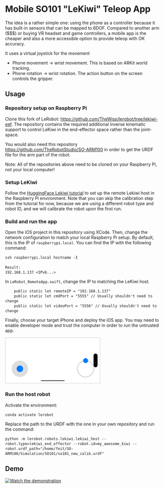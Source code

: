 # Mobile SO101 "LeKiwi" Teleop App

The idea is a rather simple one: using the phone as a controller because it has built-in sensors that can be mapped to 6DOF.
Compared to another arm ($$$) or buying VR headset and game controllers, a mobile app is the cheaper and also a more accessible option to provide teleop with OK accuracy. 

It uses a virtual joystick for the movement

- Phone movement -> wrist movement. This is based on ARKit world tracking.
- Phone rotation -> wrist rotation.
The action button on the screen controls the gripper.

## Usage

### Repository setup on Raspberry Pi

Clone this fork of LeRobot: https://github.com/TheWisp/lerobot/tree/lekiwi-eef. The repository contains the required additional inverse kinematic support to control LeKiwi in the end-effector space rather than the joint-space.

You would also need this repository https://github.com/TheRobotStudio/SO-ARM100 in order to get the URDF file for the arm part of the robot.

Note: All of the repositories above need to be cloned on your Raspberry Pi, not your local computer!

### Setup LeKiwi

Follow the [HuggingFace Lekiwi tutorial](https://huggingface.co/docs/lerobot/lekiwi) to set up the remote Lekiwi host in the Raspberry Pi environment. Note that you can skip the calibration step from the tutorial for now, because we are using a different robot type and robot ID, and we will calibrate the robot upon the first run.

### Build and run the app

Open the iOS project in this repository using XCode. Then, change the network configuration to match your local Raspberry Pi setup. By default, this is the IP of `raspberrypi.local`. You can find the IP with the following command:

```
ssh raspberrypi.local hostname -I

Result:
192.168.1.137 <IPv6...>
```

In `LeRobot_RemoteApp.swift`, change the IP to matching the LeKiwi host.
```
    public static let remoteIP = "192.168.1.137"
    public static let cmdPort = "5555" // Usually shouldn't need to change
    public static let videoPort = "5556" // Usually shouldn't need to change
```

Finally, choose your target iPhone and deploy the iOS app. You may need to enable developer mode and trust the computer in order to run the untrusted app.

<img src="IMG_6147.PNG" alt="App preview" width="300" style="border: 1px solid #ccc; padding: 4px;">

### Run the host robot

Activate the environment:
```
conda activate lerobot
```

Replace the path to the URDF with the one in your own repository and run the command:
```
python -m lerobot.robots.lekiwi.lekiwi_host --robot.type=lekiwi_end_effector --robot.id=my_awesome_kiwi --robot.urdf_path="/home/feit/SO-ARM100/Simulation/SO101/so101_new_calib.urdf"
```

## Demo
[![Watch the demonstration](https://img.youtube.com/vi/C6dTzj1iSk4/0.jpg)](https://youtube.com/shorts/C6dTzj1iSk4?feature=share)


